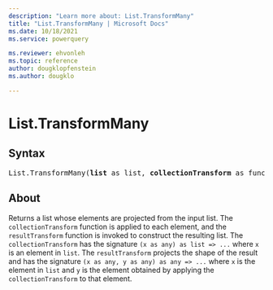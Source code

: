 ```yaml
---
description: "Learn more about: List.TransformMany"
title: "List.TransformMany | Microsoft Docs"
ms.date: 10/18/2021
ms.service: powerquery

ms.reviewer: ehvonleh
ms.topic: reference
author: dougklopfenstein
ms.author: dougklo

---
```

# List.TransformMany

## Syntax

<pre>
List.TransformMany(<b>list</b> as list, <b>collectionTransform</b> as function, <b>resultTransform</b> as function) as list
</pre>
  
## About  

Returns a list whose elements are projected from the input list. The `collectionTransform` function is applied to each element, and the `resultTransform` function is invoked to construct the resulting list. The `collectionTransform` has the signature `(x as any) as list => ...` where `x` is an element in `list`. The `resultTransform` projects the shape of the result and has the signature `(x as any, y as any) as any => ...` where `x` is the element in `list` and `y` is the element obtained by applying the `collectionTransform` to that element.

